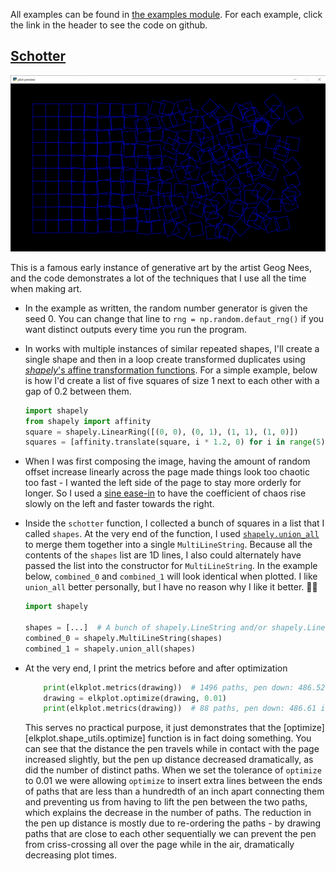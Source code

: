 All examples can be found in [the examples module](https://github.com/ejkaplan/elkplot/tree/main/elkplot/examples). For each example, click the link in the header to see the code on github.

## [Schotter](https://github.com/ejkaplan/elkplot/blob/main/elkplot/examples/schotter.py)

![schotter](example_images/schotter.png)

This is a famous early instance of generative art by the artist Geog Nees, and the code demonstrates a lot of the techniques that I use all the time when making art.

- In the example as written, the random number generator is given the seed 0. You can change that line to `rng = np.random.defaut_rng()` if you want distinct outputs every time you run the program.

- In works with multiple instances of similar repeated shapes, I'll create a single shape and then in a loop create transformed duplicates using [_shapely_'s affine transformation functions](https://shapely.readthedocs.io/en/stable/manual.html#affine-transformations). For a simple example, below is how I'd create a list of five squares of size 1 next to each other with a gap of 0.2 between them.

    ```python
    import shapely
    from shapely import affinity
    square = shapely.LinearRing([(0, 0), (0, 1), (1, 1), (1, 0)])
    squares = [affinity.translate(square, i * 1.2, 0) for i in range(5)]
    ```

- When I was first composing the image, having the amount of random offset increase linearly across the page made things look too chaotic too fast - I wanted the left side of the page to stay more orderly for longer. So I used a [sine ease-in](api_ref/easing.md) to have the coefficient of chaos rise slowly on the left and faster towards the right.

- Inside the `schotter` function, I collected a bunch of squares in a list that I called `shapes`. At the very end of the function, I used [`shapely.union_all`](https://shapely.readthedocs.io/en/stable/reference/shapely.union_all.html#shapely.union_all) to merge them together into a single `MultiLineString`. Because all the contents of the `shapes` list are 1D lines, I also could alternately have passed the list into the constructor for `MultiLineString`. In the example below, `combined_0` and `combined_1` will look identical when plotted. I like `union_all` better personally, but I have no reason why I like it better. 🤷‍♀️

    ```python
    import shapely
    
    shapes = [...]  # A bunch of shapely.LineString and/or shapely.LinearRing objects
    combined_0 = shapely.MultiLineString(shapes)
    combined_1 = shapely.union_all(shapes)
    ```

- At the very end, I print the metrics before and after optimization
    ```python
        print(elkplot.metrics(drawing))  # 1496 paths, pen down: 486.52 inch, pen up: 237.02 inch
        drawing = elkplot.optimize(drawing, 0.01)
        print(elkplot.metrics(drawing))  # 88 paths, pen down: 486.61 inch, pen up: 82.14 inch
    ```
  This serves no practical purpose, it just demonstrates that the [optimize][elkplot.shape_utils.optimize] function is in fact doing something. You can see that the distance the pen travels while in contact with the page increased slightly, but the pen up distance decreased dramatically, as did the number of distinct paths. When we set the tolerance of `optimize` to 0.01 we were allowing `optimize` to insert extra lines between the ends of paths that are less than a hundredth of an inch apart connecting them and preventing us from having to lift the pen between the two paths, which explains the decrease in the number of paths. The reduction in the pen up distance is mostly due to re-ordering the paths - by drawing paths that are close to each other sequentially we can prevent the pen from criss-crossing all over the page while in the air, dramatically decreasing plot times.
